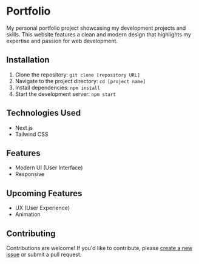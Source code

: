 # Portfolio

My personal portfolio project showcasing my development projects and skills. This website features a clean and modern design that highlights my expertise and passion for web development.

## Installation

1. Clone the repository: `git clone [repository URL]`
2. Navigate to the project directory: `cd [project name]`
3. Install dependencies: `npm install`
4. Start the development server: `npm start`


## Technologies Used

- Next.js
- Tailwind CSS

## Features

-  Modern UI (User Interface)
-  Responsive

## Upcoming Features

-  UX (User Experience)
-  Animation

## Contributing

Contributions are welcome! If you'd like to contribute, please [create a new issue](https://github.com/[username]/[projectname]/issues) or submit a pull request.
